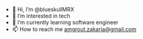 - 👋 Hi, I’m @blueskullMRX
- 👀 I’m interested in tech
- 🌱 I’m currently learning software engineer
- 📫 How to reach me amgrout.zakaria@gmail.com

<!---
blueskullMRX/blueskullMRX is a ✨ special ✨ repository because its `README.md` (this file) appears on your GitHub profile.
You can click the Preview link to take a look at your changes.
--->
